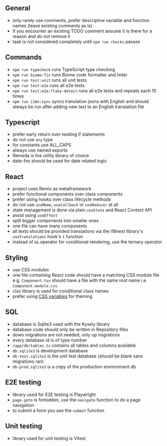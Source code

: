 ## General

- only rarely use comments, prefer descriptive variable and function names (leave existing comments as is)
- if you encounter an existing TODO comment assume it is there for a reason and do not remove it
- task is not considered completely until `npm run checks` passes

## Commands

- `npm run typecheck` runs TypeScript type checking
- `npm run biome:fix` runs Biome code formatter and linter
- `npm run test:unit` runs all unit tests
- `npm run test:e2e` runs all e2e tests
- `npm run test:e2e:flaky-detect` runs all e2e tests and repeats each 10 times
- `npm run i18n:sync` syncs translation jsons with English and should always be run after adding new text to an English translation file 

## Typescript

- prefer early return over nesting if statements
- do not use `any` type
- for constants use ALL_CAPS
- always use named exports
- Remeda is the utility library of choice
- date-fns should be used for date related logic

## React

- project uses Remix as metaframework
- prefer functional components over class components
- prefer using hooks over class lifecycle methods
- do not use `useMemo`, `useCallback` or `useReducer` at all
- state management is done via plain `useState` and React Context API
- avoid using `useEffect`
- split bigger components into smaller ones
- one file can have many components
- all texts should be provided translations via the i18next library's `useTranslations` hook's `t` function
- instead of `&&` operator for conditional rendering, use the ternary operator

## Styling

- use CSS modules
- one file containing React code should have a matching CSS module file e.g. `Component.tsx` should have a file with the same root name i.e. `Component.module.css`
- clsx library is used for conditional class names
- prefer using [CSS variables](../app/styles/vars.css) for theming

## SQL

- database is Sqlite3 used with the Kysely library
- database code should only be written in Repository files
- down migrations are not needed, only up migrations
- every database id is of type number
- `/app/db/tables.ts` contains all tables and columns available
- `db.sqlite3` is development database
- `db-test.sqlite3` is the unit test database (should be blank sans migrations ran)
- `db-prod.sqlite3` is a copy of the production environment db

## E2E testing

- library used for E2E testing is Playwright
- `page.goto` is forbidden, use the `navigate` function to do a page navigation
- to submit a form you use the `submit` function

## Unit testing

- library used for unit testing is Vitest
